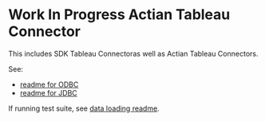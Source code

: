 # Work In Progress Actian Tableau Connector

This includes SDK Tableau Connectoras well as Actian Tableau Connectors.

See:

  * [readme for ODBC](samples/plugins/actian_odbc/README.md)
  * [readme for JDBC](samples/plugins/actian_jdbc/README.md)

If running test suite, see [data loading readme](tests/datasets/TestV1/actian/README.md).
